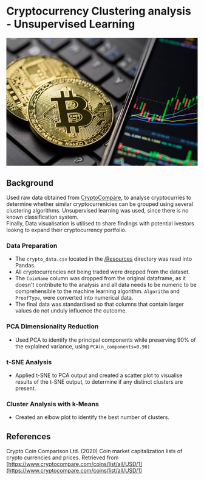 # Cryptocurrency Clustering analysis - Unsupervised Learning


![Crypto](Resources/readme_image.jpeg)


## Background

Used raw data obtained from [CryptoCompare](https://min-api.cryptocompare.com/data/all/coinlist), to analyse cryptocurries to determine whether similar cryptocurrenicies can be grouped using several clustering algorithms. 
Unsupervised learning was used, since there is no known classification system.  
Finally, Data visualisation is utilised to share findings with potential ivestors lookng to expand their cryptocurrency portfolio. 

### Data Preparation

* The  `crypto_data.csv` located in the [/Resources](Resources/) directory was read into Pandas. 
* All cryptocurrencies not being traded were dropped from the dataset.
* The `CoinName` column was dropped from the original dataframe, as it doesn't contribute to the analysis and all data needs to be numeric to be comprehensible to the machine learning algorithm.
 `Algorithm` and `ProofType`, were converted into numerical data. 
* The final data was standardised so that columns that contain larger values do not unduly influence the outcome.

### PCA Dimensionality Reduction
* Used PCA to identify the principal components while preserving 90% of the explained variance, using `PCA(n_components=0.90)` 

### t-SNE Analysis
* Applied t-SNE to PCA output and created a scatter plot to visualise results of the t-SNE output, to determine if any distinct clusters are present.

### Cluster Analysis with k-Means

* Created an elbow plot to identify the best number of clusters. 

## References

Crypto Coin Comparison Ltd. (2020) Coin market capitalization lists of crypto currencies and prices. Retrieved from [https://www.cryptocompare.com/coins/list/all/USD/1](https://www.cryptocompare.com/coins/list/all/USD/1)



